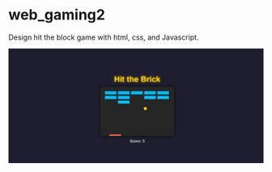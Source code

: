 # web_gaming2

Design hit the block game with html, css, and Javascript.

![web_layout](https://github.com/Crepopcorn/web_gaming2/blob/main/layout4.jpg)

